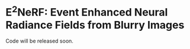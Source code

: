 # E<sup>2</sup>NeRF: Event Enhanced Neural Radiance Fields from Blurry Images
Code will be released soon.
